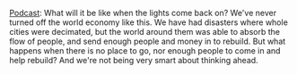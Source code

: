<a href="http://scripting.com/2020/04/01/whatWillLifeBeLikeAfter.m4a">Podcast</a>: What will it be like when the lights come back on? We've never turned off the world economy like this. We have had disasters where whole cities were decimated, but the world around them was able to absorb the flow of people, and send enough people and money in to rebuild. But what happens when there is no place to go, nor enough people to come in and help rebuild? And we're not being very smart about thinking ahead. 
